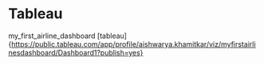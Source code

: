 # Tableau
my_first_airline_dashboard
[tableau]{https://public.tableau.com/app/profile/aishwarya.khamitkar/viz/myfirstairlinesdashboard/Dashboard1?publish=yes}    
